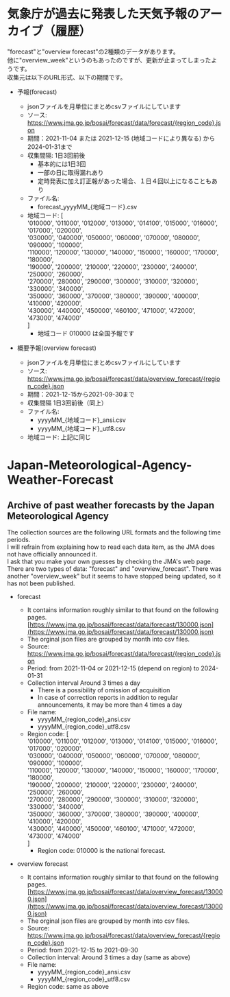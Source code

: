 # 気象庁が過去に発表した天気予報のアーカイブ（履歴）  
"forecast"と"overview forecast"の2種類のデータがあります。  
他に"overview_week"というのもあったのですが、更新が止まってしまったようです。  
収集元は以下のURL形式、以下の期間です。  

- 予報(forecast)  
  - jsonファイルを月単位にまとめcsvファイルにしています  
  - ソース: https://www.jma.go.jp/bosai/forecast/data/forecast/{region_code}.json  
  - 期間：2021-11-04 または 2021-12-15 (地域コードにより異なる) から2024-01-31まで  
  - 収集間隔: 1日3回前後
    - 基本的には1日3回
    - 一部の日に取得漏れあり
    - 定時発表に加え訂正報があった場合、１日４回以上になることもあり   
  - ファイル名:    
    - forecast_yyyyMM_{地域コード}.csv  
  - 地域コード: [  
                '010000',
                '011000', '012000', '013000', '014100', '015000', '016000', '017000', '020000',   
                '030000', '040000', '050000', '060000', '070000', '080000', '090000', '100000',  
                '110000', '120000', '130000', '140000', '150000', '160000', '170000', '180000',  
                '190000', '200000', '210000', '220000', '230000', '240000', '250000', '260000',  
                '270000', '280000', '290000', '300000', '310000', '320000', '330000', '340000',  
                '350000', '360000', '370000', '380000', '390000', '400000', '410000', '420000',  
                '430000', '440000', '450000', '460100', '471000', '472000', '473000', '474000'  
                ]  
    - 地域コード 010000 は全国予報です
   
- 概要予報(overview forecast)  
  - jsonファイルを月単位にまとめcsvファイルにしています  
  - ソース: https://www.jma.go.jp/bosai/forecast/data/overview_forecast/{region_code}.json  
  - 期間：2021-12-15から2021-09-30まで  
  - 収集間隔 1日3回前後（同上）   
  - ファイル名:  
    - yyyyMM_{地域コード}_ansi.csv  
    - yyyyMM_{地域コード}_utf8.csv  
  - 地域コード: 上記に同じ

  
# Japan-Meteorological-Agency-Weather-Forecast
## Archive of past weather forecasts by the Japan Meteorological Agency  
The collection sources are the following URL formats and the following time periods.  
I will refrain from explaining how to read each data item, as the JMA does not have officially announced it.  
I ask that you make your own guesses by checking the JMA's web page.  
There are two types of data: "forecast" and "overview_forecast".
There was another "overview_week" but it seems to have stopped being updated, so it has not been published.

- forecast
  - It contains information roughly similar to that found on the following pages.  
    [https://www.jma.go.jp/bosai/forecast/data/forecast/130000.json](https://www.jma.go.jp/bosai/forecast/data/forecast/130000.json)  
  - The orginal json files are grouped by month into csv files.  
  - Source: https://www.jma.go.jp/bosai/forecast/data/forecast/{region_code}.json  
  - Period: from 2021-11-04 or 2021-12-15 (depend on region) to 2024-01-31  
  - Collection interval Around 3 times a day
    - There is a possibility of omission of acquisition
    - In case of correction reports in addition to regular announcements, it may be more than 4 times a day
  - File name:  
    - yyyyMM_{region_code}_ansi.csv  
    - yyyyMM_{region_code}_utf8.csv  
  - Region code: [  
                '010000',
                '011000', '012000', '013000', '014100', '015000', '016000', '017000', '020000',   
                '030000', '040000', '050000', '060000', '070000', '080000', '090000', '100000',  
                '110000', '120000', '130000', '140000', '150000', '160000', '170000', '180000',  
                '190000', '200000', '210000', '220000', '230000', '240000', '250000', '260000',  
                '270000', '280000', '290000', '300000', '310000', '320000', '330000', '340000',  
                '350000', '360000', '370000', '380000', '390000', '400000', '410000', '420000',  
                '430000', '440000', '450000', '460100', '471000', '472000', '473000', '474000'  
                ]  
    - Region code: 010000 is the national forecast.  

- overview forecast
  - It contains information roughly similar to that found on the following pages.  
    [https://www.jma.go.jp/bosai/forecast/data/overview_forecast/130000.json](https://www.jma.go.jp/bosai/forecast/data/overview_forecast/130000.json)  
  - The orginal json files are grouped by month into csv files.  
  - Source: https://www.jma.go.jp/bosai/forecast/data/overview_forecast/{region_code}.json  
  - Period: from 2021-12-15 to 2021-09-30  
  - Collection interval: Around 3 times a day (same as above)   
  - File name:  
    - yyyyMM_{region_code}_ansi.csv  
    - yyyyMM_{region_code}_utf8.csv  
  - Region code: same as above
